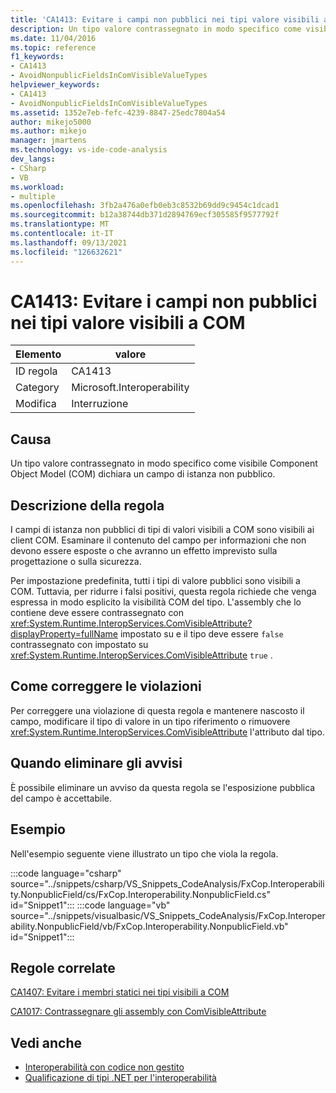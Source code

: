 ```yaml
---
title: 'CA1413: Evitare i campi non pubblici nei tipi valore visibili a COM'
description: Un tipo valore contrassegnato in modo specifico come visibile Component Object Model (COM) dichiara un campo di istanza non pubblico.
ms.date: 11/04/2016
ms.topic: reference
f1_keywords:
- CA1413
- AvoidNonpublicFieldsInComVisibleValueTypes
helpviewer_keywords:
- CA1413
- AvoidNonpublicFieldsInComVisibleValueTypes
ms.assetid: 1352e7eb-fefc-4239-8847-25edc7804a54
author: mikejo5000
ms.author: mikejo
manager: jmartens
ms.technology: vs-ide-code-analysis
dev_langs:
- CSharp
- VB
ms.workload:
- multiple
ms.openlocfilehash: 3fb2a476a0efb0eb3c8532b69dd9c9454c1dcad1
ms.sourcegitcommit: b12a38744db371d2894769ecf305585f9577792f
ms.translationtype: MT
ms.contentlocale: it-IT
ms.lasthandoff: 09/13/2021
ms.locfileid: "126632621"
---
```

# <a name="ca1413-avoid-non-public-fields-in-com-visible-value-types"></a>CA1413: Evitare i campi non pubblici nei tipi valore visibili a COM

|Elemento|valore|
|-|-|
|ID regola|CA1413|
|Category|Microsoft.Interoperability|
|Modifica|Interruzione|

## <a name="cause"></a>Causa
Un tipo valore contrassegnato in modo specifico come visibile Component Object Model (COM) dichiara un campo di istanza non pubblico.

## <a name="rule-description"></a>Descrizione della regola
I campi di istanza non pubblici di tipi di valori visibili a COM sono visibili ai client COM. Esaminare il contenuto del campo per informazioni che non devono essere esposte o che avranno un effetto imprevisto sulla progettazione o sulla sicurezza.

Per impostazione predefinita, tutti i tipi di valore pubblici sono visibili a COM. Tuttavia, per ridurre i falsi positivi, questa regola richiede che venga espressa in modo esplicito la visibilità COM del tipo. L'assembly che lo contiene deve essere contrassegnato con <xref:System.Runtime.InteropServices.ComVisibleAttribute?displayProperty=fullName> impostato su e il tipo deve essere `false` contrassegnato con impostato su <xref:System.Runtime.InteropServices.ComVisibleAttribute> `true` .

## <a name="how-to-fix-violations"></a>Come correggere le violazioni
Per correggere una violazione di questa regola e mantenere nascosto il campo, modificare il tipo di valore in un tipo riferimento o rimuovere <xref:System.Runtime.InteropServices.ComVisibleAttribute> l'attributo dal tipo.

## <a name="when-to-suppress-warnings"></a>Quando eliminare gli avvisi
È possibile eliminare un avviso da questa regola se l'esposizione pubblica del campo è accettabile.

## <a name="example"></a>Esempio
Nell'esempio seguente viene illustrato un tipo che viola la regola.

:::code language="csharp" source="../snippets/csharp/VS_Snippets_CodeAnalysis/FxCop.Interoperability.NonpublicField/cs/FxCop.Interoperability.NonpublicField.cs" id="Snippet1":::
:::code language="vb" source="../snippets/visualbasic/VS_Snippets_CodeAnalysis/FxCop.Interoperability.NonpublicField/vb/FxCop.Interoperability.NonpublicField.vb" id="Snippet1":::

## <a name="related-rules"></a>Regole correlate
[CA1407: Evitare i membri statici nei tipi visibili a COM](../code-quality/ca1407.md)

[CA1017: Contrassegnare gli assembly con ComVisibleAttribute](/dotnet/fundamentals/code-analysis/quality-rules/ca1017)

## <a name="see-also"></a>Vedi anche

- [Interoperabilità con codice non gestito](/dotnet/framework/interop/index)
- [Qualificazione di tipi .NET per l'interoperabilità](/dotnet/framework/interop/qualifying-net-types-for-interoperation)
